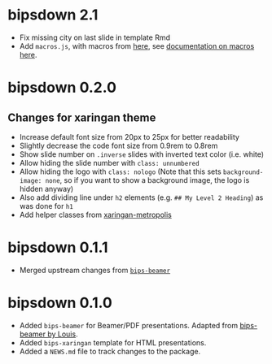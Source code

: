 # bipsdown 2.1

- Fix missing city on last slide in template Rmd
- Add `macros.js`, with macros from [here](https://gist.github.com/albertotb/a47025149ed550a3a3c3525b2da37ee2), see [documentation on macros here](https://bookdown.org/yihui/rmarkdown/some-tips.html#macros).

# bipsdown 0.2.0

## Changes for xaringan theme

- Increase default font size from 20px to 25px for better readability
- Slightly decrease the code font size from 0.9rem to 0.8rem
- Show slide number on `.inverse` slides with inverted text color (i.e. white)
- Allow hiding the slide number with `class: unnumbered`
- Allow hiding the logo with `class: nologo` (Note that this sets `background-image: none`, so if you want to show a background image, the logo is hidden anyway)
- Also add dividing line under `h2` elements (e.g. `## My Level 2 Heading`) as was done for `h1`
- Add helper classes from [xaringan-metropolis](https://github.com/pat-s/xaringan-metropolis/blob/master/mtheme.css)

# bipsdown 0.1.1

* Merged upstream changes from [`bips-beamer`](https://github.com/bips-hb/bips-beamer/commit/d9ddcc3da2016449d902cd2f26a7288a3f0eed94)

# bipsdown 0.1.0

* Added `bips-beamer` for Beamer/PDF presentations. Adapted from [bips-beamer by Louis](https://github.com/bips-hb/bips-beamer).
* Added `bips-xaringan` template for HTML presentations.
* Added a `NEWS.md` file to track changes to the package.
